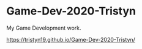 # Game-Dev-2020-Tristyn
My Game Development work.


https://tristyn19.github.io/Game-Dev-2020-Tristyn/
